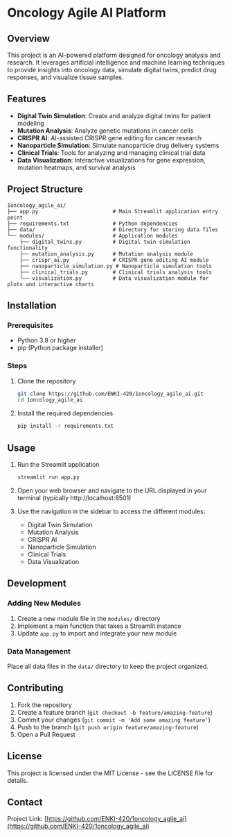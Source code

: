 # Oncology Agile AI Platform

## Overview

This project is an AI-powered platform designed for oncology analysis and research. It leverages artificial intelligence and machine learning techniques to provide insights into oncology data, simulate digital twins, predict drug responses, and visualize tissue samples.

## Features

- **Digital Twin Simulation**: Create and analyze digital twins for patient modeling
- **Mutation Analysis**: Analyze genetic mutations in cancer cells
- **CRISPR AI**: AI-assisted CRISPR gene editing for cancer research
- **Nanoparticle Simulation**: Simulate nanoparticle drug delivery systems
- **Clinical Trials**: Tools for analyzing and managing clinical trial data
- **Data Visualization**: Interactive visualizations for gene expression, mutation heatmaps, and survival analysis

## Project Structure

```
1oncology_agile_ai/
├── app.py                        # Main Streamlit application entry point
├── requirements.txt              # Python dependencies
├── data/                         # Directory for storing data files
└── modules/                      # Application modules
    ├── digital_twins.py          # Digital twin simulation functionality
    ├── mutation_analysis.py      # Mutation analysis module
    ├── crispr_ai.py              # CRISPR gene editing AI module
    ├── nanoparticle_simulation.py # Nanoparticle simulation tools
    ├── clinical_trials.py        # Clinical trials analysis tools
    └── visualization.py          # Data visualization module for plots and interactive charts
```

## Installation

### Prerequisites

- Python 3.8 or higher
- pip (Python package installer)

### Steps

1. Clone the repository
   ```bash
   git clone https://github.com/ENKI-420/1oncology_agile_ai.git
   cd 1oncology_agile_ai
   ```

2. Install the required dependencies
   ```bash
   pip install -r requirements.txt
   ```

## Usage

1. Run the Streamlit application
   ```bash
   streamlit run app.py
   ```

2. Open your web browser and navigate to the URL displayed in your terminal (typically http://localhost:8501)

3. Use the navigation in the sidebar to access the different modules:
   - Digital Twin Simulation
   - Mutation Analysis
   - CRISPR AI
   - Nanoparticle Simulation
   - Clinical Trials
   - Data Visualization
## Development

### Adding New Modules

1. Create a new module file in the `modules/` directory
2. Implement a main function that takes a Streamlit instance
3. Update `app.py` to import and integrate your new module

### Data Management

Place all data files in the `data/` directory to keep the project organized.

## Contributing

1. Fork the repository
2. Create a feature branch (`git checkout -b feature/amazing-feature`)
3. Commit your changes (`git commit -m 'Add some amazing feature'`)
4. Push to the branch (`git push origin feature/amazing-feature`)
5. Open a Pull Request

## License

This project is licensed under the MIT License - see the LICENSE file for details.

## Contact

Project Link: [https://github.com/ENKI-420/1oncology_agile_ai](https://github.com/ENKI-420/1oncology_agile_ai)

